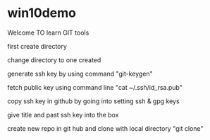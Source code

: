 # win10demo


Welcome TO learn GIT tools

first create directory

change directory to one created

generate ssh key by using command "git-keygen"

fetch public key using command line "cat ~/.ssh/id_rsa.pub"

copy ssh key in github by going into setting ssh & gpg keys

give title and past ssh key into the box

create new repo in git hub and clone with local directory "git clone"
